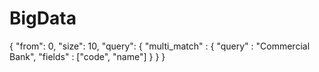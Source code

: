# BigData

{
"from": 0,
"size": 10,
"query": {
"multi_match" : {
"query" : "Commercial Bank",
"fields" : ["code", "name"]
}
}
}
